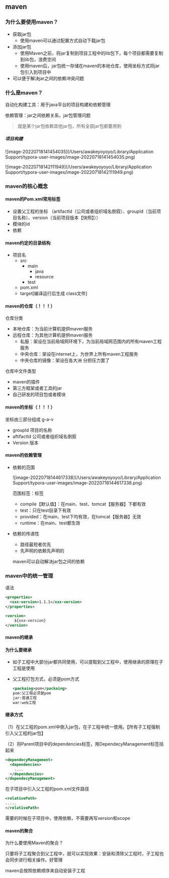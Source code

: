 ## maven

### 为什么要使用maven？

- 获取jar包
  - 使用maven可以通过配置方式自动下载jar包
- 添加jar包
  - 使用Maven之前，将jar复制到项目工程中的lib包下，每个项目都需要复制到lib包，浪费空间
  - 使用maven后，jar包统一存储在maven的本地仓库，使用坐标方式将jar包引入到项目中
- 可以便于解决jar之间的依赖冲突问题

### 什么是maven？

自动化构建工具：用于java平台的项目构建和依赖管理

依赖管理：jar之间依赖关系，jar包管理问题

> 就是某个jar包依赖其他jar包，所有全部jar包都要用到

##### 项目构建

![image-20220718141454035](/Users/awakeyoyoyo/Library/Application Support/typora-user-images/image-20220718141454035.png)

![image-20220718142111949](/Users/awakeyoyoyo/Library/Application Support/typora-user-images/image-20220718142111949.png)

### maven的核心概念

#### maven的Pom.xml常用标签

- <parent> 设置父工程的坐标 （artifactId（公司或者组织域名倒叙）、groupId（当前项目名称）、version（当前项目版本【快照】））
- <artifactId> 模块的id
- <dependencies> 依赖 

#### maven约定的目录结构

- 项目名
  - src
    - main
      - java
      - resource
    - test
  - pom.xml
  - target[编译运行后生成 class文件]

#### maven的仓库（！！！）

仓库分类

- 本地仓库：为当前计算机提供maven服务
- 远程仓库：为其他计算机提供maven服务
  - 私服：架设在当前局域网环境下，为当前局域网范围内的所有maven工程服务
  - 中央仓库：架设在internet上，为世界上所有maven工程服务
  - 中央仓库的镜像：架设在各大洲 分担压力罢了

仓库中文件类型

- maven的插件
- 第三方框架或者工具的jar
- 自己研发的项目包或者模块

#### maven的坐标（！！！）

坐标由三部分组成 g-a-v

- groupId 项目的名称
- aftifactId 公司或者组织域名倒叙
- Version 版本

#### maven的依赖管理

- 依赖的范围

  ![image-20220718144617338](/Users/awakeyoyoyo/Library/Application Support/typora-user-images/image-20220718144617338.png)

  范围标签：<scope>标签

  - compile【默认值】：在main、test、tomcat【服务器】下都有效
  - test：只在test目录下有效
  - provided：在main、test下均有效，在tomcat【服务器】无效
  - runtime：在main、test都生效

- 依赖的传递性

  - 路径最短者优先
  - 先声明的依赖先声明的

  maven可以自动解决jar包之间的依赖

### maven中的统一管理

语法

```xml
<properties>
  <xxx-version>1.1.1</xxx-version>
</properties>

<version>
	${xxx-version}
</version>
```

#### maven的继承

 #### 为什么要继承

- 如子工程中大部分jar都共同使用，可以提取到父工程中，使用继承的原理在子工程是使用

- 父工程打包方式，必须是pom方式 

  ```xml
  <packaing>pom</packaing>
  pom:父工程必须是pom
  jar:普通工程
  war:web工程
  ```

#### 继承方式

（1）在父工程的pom.xml中倒入jar包，在子工程中统一使用。【所有子工程强制引入父工程的jar包】

（2）将Parent项目中的dependencies标签，用DependecyManagement标签括起来

```xml
<dependecyManagement>
  <dependencies>
  	....
  </dependencies>
</dependecyManagement>
```

在子项目中引入父工程的pom.xml文件路径

```xml
<relativePath>
.....
</relativePath>
```

需要的时候在子项目中，使用依赖，不需要再写version和scope

#### maven的聚合

为什么要使用Maven的聚合？

 只要将子工程聚合到父工程中，就可以实现效果：安装和清除父工程时，子工程也会同步进行相关操作。好管理

maven会按照依赖顺序来自动安装子工程